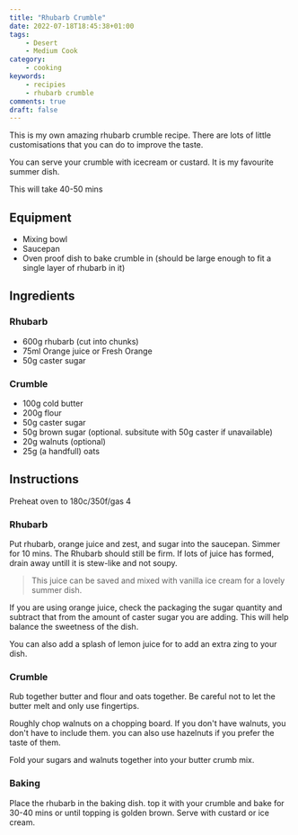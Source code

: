 ```yaml
---
title: "Rhubarb Crumble"
date: 2022-07-18T18:45:38+01:00
tags:
    - Desert
    - Medium Cook
category:
    - cooking
keywords:
    - recipies
    - rhubarb crumble
comments: true
draft: false
---
```

This is my own amazing rhubarb crumble recipe.
There are lots of little customisations that you can do to improve the taste.

You can serve your crumble with icecream or custard.
It is my favourite summer dish.

This will take 40-50 mins

## Equipment

- Mixing bowl
- Saucepan
- Oven proof dish to bake crumble in (should be large enough to fit a single layer of rhubarb in it)

## Ingredients

### Rhubarb

- 600g rhubarb (cut into chunks)
- 75ml Orange juice or Fresh Orange
- 50g caster sugar

### Crumble

- 100g cold butter
- 200g flour
- 50g caster sugar
- 50g brown sugar (optional. subsitute with 50g caster if unavailable)
- 20g walnuts (optional)
- 25g (a handfull) oats

## Instructions

Preheat oven to 180c/350f/gas 4

### Rhubarb

Put rhubarb, orange juice and zest, and sugar into the saucepan.
Simmer for 10 mins.
The Rhubarb should still be firm.
If lots of juice has formed, drain away untill it is stew-like and not soupy.

> This juice can be saved and mixed with vanilla ice cream for a lovely summer dish.

If you are using orange juice, check the packaging the sugar quantity and subtract that from the amount of caster sugar you are adding.
This will help balance the sweetness of the dish.

You can also add a splash of lemon juice for to add an extra zing to your dish.

### Crumble

Rub together butter and flour and oats together.
Be careful not to let the butter melt and only use fingertips.

Roughly chop walnuts on a chopping board.
If you don't have walnuts, you don't have to include them. you can also use hazelnuts if you prefer the taste of them.

Fold your sugars and walnuts together into your butter crumb mix.

### Baking

Place the rhubarb in the baking dish. top it with your crumble and bake for 30-40 mins or until topping is golden brown.
Serve with custard or ice cream.
